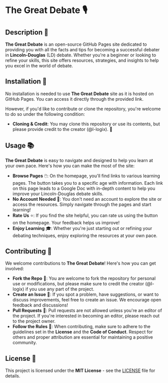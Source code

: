 # The Great Debate 🎙️

## Description 📜

**The Great Debate** is an open-source GitHub Pages site dedicated to providing you with all the facts and tips for becoming a successful debater in **Lincoln-Douglas** (LD) debate. Whether you're a beginner or looking to refine your skills, this site offers resources, strategies, and insights to help you excel in the world of debate.

## Installation 🔧

No installation is needed to use **The Great Debate** site as it is hosted on GitHub Pages. You can access it directly through the provided link.

However, if you'd like to contribute or clone the repository, you're welcome to do so under the following condition:

- **Cloning & Credit**: You may clone this repository or use its contents, but please provide credit to the creator (@l-logix). 🙌

## Usage 📚

**The Great Debate** is easy to navigate and designed to help you learn at your own pace. Here's how you can make the most of the site:

- **Browse Pages** 🖱️: On the homepage, you'll find links to various learning pages. The button takes you to a specific age with information. Each link on this page leads to a Google Doc with in-depth content to help you improve your Lincoln-Douglas debate skills.
- **No Account Needed** 🚫: You don't need an account to explore the site or access the resources. Simply navigate through the pages and start learning!
- **Rate Us** ⭐: If you find the site helpful, you can rate us using the button on the homepage. Your feedback helps us improve!
- **Enjoy Learning** 🎓: Whether you're just starting out or refining your debating techniques, enjoy exploring the resources at your own pace.

## Contributing 🤝

We welcome contributions to **The Great Debate**! Here's how you can get involved:

- **Fork the Repo** 🍴: You are welcome to fork the repository for personal use or modifications, but please make sure to credit the creator (@l-logix) if you use any part of the project.
- **Create an Issue** 📝: If you spot a problem, have suggestions, or want to discuss improvements, feel free to create an issue. We encourage open feedback and discussions!
- **Pull Requests** 🚫: Pull requests are not allowed unless you're an editor of the project. If you're interested in becoming an editor, please reach out to the project owner.
- **Follow the Rules** 📜: When contributing, make sure to adhere to the guidelines set in the **License** and the **Code of Conduct**. Respect for others and proper attribution are essential for maintaining a positive community.

## License 📄

This project is licensed under the **MIT License** - see the [LICENSE](LICENSE) file for details.
